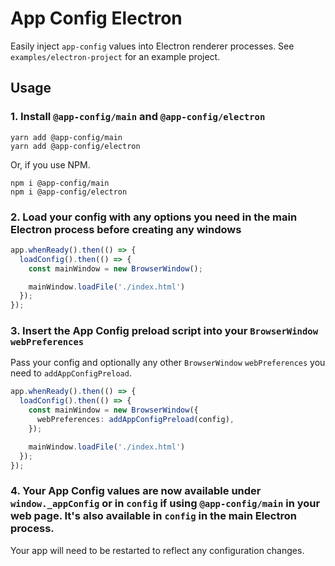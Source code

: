 # App Config Electron

Easily inject `app-config` values into Electron renderer processes. See `examples/electron-project` for an example project.

## Usage

### 1. Install `@app-config/main` and `@app-config/electron`

```shell
yarn add @app-config/main
yarn add @app-config/electron
```

Or, if you use NPM.

```shell
npm i @app-config/main
npm i @app-config/electron
```

### 2. Load your config with any options you need in the main Electron process before creating any windows
```typescript
app.whenReady().then(() => {
  loadConfig().then(() => {
    const mainWindow = new BrowserWindow();

    mainWindow.loadFile('./index.html')
  });
});
```

### 3. Insert the App Config preload script into your `BrowserWindow` `webPreferences`

Pass your config and optionally any other `BrowserWindow` `webPreferences` you need to `addAppConfigPreload`.
```typescript
app.whenReady().then(() => {
  loadConfig().then(() => {
    const mainWindow = new BrowserWindow({
      webPreferences: addAppConfigPreload(config),
    });

    mainWindow.loadFile('./index.html')
  });
});
```

### 4. Your App Config values are now available under `window._appConfig` or in `config` if using `@app-config/main` in your web page. It's also available in `config` in the main Electron process.

Your app will need to be restarted to reflect any configuration changes.
